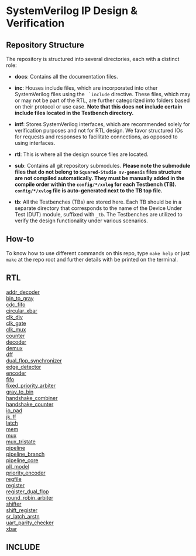 # SystemVerilog IP Design & Verification

## Repository Structure
The repository is structured into several directories, each with a distinct role:

- **docs**: Contains all the documentation files.

- **inc**: Houses include files, which are incorporated into other SystemVerilog files using the ``` `include``` directive. These files, which may or may not be part of the RTL, are further categorized into folders based on their protocol or use case. **Note that this does not include certain include files located in the Testbench directory.**

- **intf**: Stores SystemVerilog interfaces, which are recommended solely for verification purposes and not for RTL design. We favor structured IOs for requests and responses to facilitate connections, as opposed to using interfaces.

- **rtl**: This is where all the design source files are located.

- **sub**: Contains all git repository submodules. **Please note the submodule files that do not belong to `Squared-Studio sv-genesis` files structure are not compiled automatically. They must be manually added in the compile order within the **`config/*/xvlog`** for each Testbench (TB). **`config/*/xvlog`** file is auto-generated next to the TB top file.**

- **tb**: All the Testbenches (TBs) are stored here. Each TB should be in a separate directory that corresponds to the name of the Device Under Test (DUT) module, suffixed with `_tb`. The Testbenches are utilized to verify the design functionality under various scenarios.

## How-to
To know how to use different commands on this repo, type `make help` or just `make` at the repo root and further details with be printed on the terminal.

## RTL
[addr_decoder ](./docs/rtl/addr_decoder.md)<br>
[bin_to_gray ](./docs/rtl/bin_to_gray.md)<br>
[cdc_fifo ](./docs/rtl/cdc_fifo.md)<br>
[circular_xbar ](./docs/rtl/circular_xbar.md)<br>
[clk_div ](./docs/rtl/clk_div.md)<br>
[clk_gate ](./docs/rtl/clk_gate.md)<br>
[clk_mux ](./docs/rtl/clk_mux.md)<br>
[counter ](./docs/rtl/counter.md)<br>
[decoder ](./docs/rtl/decoder.md)<br>
[demux ](./docs/rtl/demux.md)<br>
[dff ](./docs/rtl/dff.md)<br>
[dual_flop_synchronizer ](./docs/rtl/dual_flop_synchronizer.md)<br>
[edge_detector ](./docs/rtl/edge_detector.md)<br>
[encoder ](./docs/rtl/encoder.md)<br>
[fifo ](./docs/rtl/fifo.md)<br>
[fixed_priority_arbiter ](./docs/rtl/fixed_priority_arbiter.md)<br>
[gray_to_bin ](./docs/rtl/gray_to_bin.md)<br>
[handshake_combiner ](./docs/rtl/handshake_combiner.md)<br>
[handshake_counter ](./docs/rtl/handshake_counter.md)<br>
[io_pad ](./docs/rtl/io_pad.md)<br>
[jk_ff ](./docs/rtl/jk_ff.md)<br>
[latch ](./docs/rtl/latch.md)<br>
[mem ](./docs/rtl/mem.md)<br>
[mux ](./docs/rtl/mux.md)<br>
[mux_tristate ](./docs/rtl/mux_tristate.md)<br>
[pipeline ](./docs/rtl/pipeline.md)<br>
[pipeline_branch ](./docs/rtl/pipeline_branch.md)<br>
[pipeline_core ](./docs/rtl/pipeline_core.md)<br>
[pll_model ](./docs/rtl/pll_model.md)<br>
[priority_encoder ](./docs/rtl/priority_encoder.md)<br>
[regfile ](./docs/rtl/regfile.md)<br>
[register ](./docs/rtl/register.md)<br>
[register_dual_flop ](./docs/rtl/register_dual_flop.md)<br>
[round_robin_arbiter ](./docs/rtl/round_robin_arbiter.md)<br>
[shifter ](./docs/rtl/shifter.md)<br>
[shift_register ](./docs/rtl/shift_register.md)<br>
[sr_latch_arstn ](./docs/rtl/sr_latch_arstn.md)<br>
[uart_parity_checker ](./docs/rtl/uart_parity_checker.md)<br>
[xbar ](./docs/rtl/xbar.md)<br>

## INCLUDE

